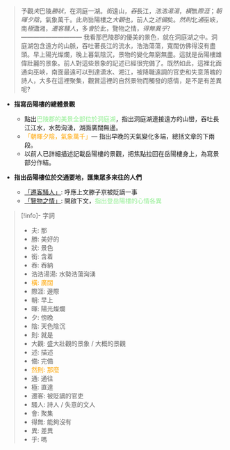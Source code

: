 > 予觀*夫*巴陵*勝狀*，在洞庭一湖。*銜*遠山，*吞*長江，*浩浩湯湯*，*橫*無*際涯*；*朝暉夕陰*，氣象萬千。此*則*岳陽樓之*大觀*也，前人之*述備*矣。*然則*北*通*巫峽，南*極*瀟湘，*遷客騷人*，多*會*於此，覽物之情，*得無異乎*?
> ━━━━━━━━━━
> 我看那巴陵郡的優美的景色，就在洞庭湖之中。洞庭湖包含遠方的山脈，吞吐著長江的流水，浩浩蕩蕩，寬闊仿佛得沒有盡頭。早上陽光燦爛，晚上暮氣陰沉，景物的變化無窮無盡。這就是岳陽樓雄偉壯麗的景象。前人對這些景象的記述已經很完備了。既然如此，這裡北面通向巫峽，南面最遠可以到達潇水、湘江，被降職遠調的官吏和失意落魄的詩人，大多在這裡聚集，觀賞這裡的自然景物而觸發的感情，是不是有差異呢?

- **描寫岳陽樓的總體景觀**
	- 點出<span style="color: lightgreen">巴陵郡的美景全部位於洞庭湖</span>，指出洞庭湖連接遠方的山巒，吞吐長江江水，水勢洶湧，湖面廣闊無邊。
	- <span style="color: orange">「朝暉夕陰，氣象萬千」</span>— 指出早晚的天氣變化多端，總括文章的下兩段。
	- 以前人已詳細描述記載岳陽樓的景觀，把焦點拉回在岳陽樓身上，為寫景部分作結。

- **指出岳陽樓位於交通要地，匯集眾多來往的人們**
	- <u>「遷客騷人」</u>: 呼應上文滕子京被貶謫一事
	- <u>「覽物之情」</u>: 開啟下文，<span style="color: lightgreen">指出登岳陽樓的心情各異</span>

> [!info]- 字詞
> - 夫: 那
> - 勝: 美好的
> - 狀: 景色
> - 銜: 含着
> - 吞: 吞納
> - 浩浩湯湯: 水勢浩蕩洶湧
> - <span style="color: orange">橫: 廣闊</span>
> - 際涯: 邊際
> - 朝: 早上
> - 暉: 陽光燦爛
> - 夕: 傍晚
> - 陰: 天色陰沉
> - 則: 就是
> - 大觀: 盛大壯觀的景象 / 大概的景觀
> - 述: 描述
> - 備: 完備
> - <span style="color: orange">然則: 那麼</span>
> - 通: 通往
> - 極: 直達
> - 遷客: 被貶謫的官吏
> - 騷人: 詩人 / 失意的文人
> - 會: 聚集
> - 得無: 能夠沒有
> - 異: 差異
> - 乎: 嗎

